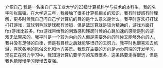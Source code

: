 介绍自己
我是一名来自广东工业大学的23级计算机科学与技术的本科生，我的名字叫张嘉铭。在大学这三年，我接触了很多计算机相关的知识，我有时疑惑有时理解，更多时候我自己问自己学计算机的目的是什么意义是什么。我平时喜欢打打球打打游戏，篮球羽毛球足球都有涉猎，但是篮球算就是较为精通的，游戏方面打fps游戏比较多，fps游戏带给我的刺激感和残局时候的心跳加速的感觉是别的游戏无法带来的。我平时是一个较为内向的人但是需要外向的时候又能够外向的人，我并没有足够的自律，但是有目标之后就能够很好的去努力。我平时也很喜欢去旅游，喜欢各地的风俗文化和地方美景。我现在主要的方向是web前端的开发学习，现在正在努力学习中。我知道计算机要学习的东西很多，这条路要走得很远，但是我也能慢慢学习慢慢去变强。
